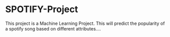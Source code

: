 # SPOTIFY-Project
This project is a Machine Learning Project. This will predict the popularity of a spotify song based on different attributes....

